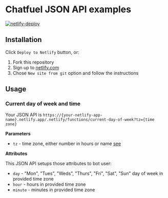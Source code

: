 # Chatfuel JSON API examples

[![netlify-deploy](https://www.netlify.com/img/deploy/button.svg)](https://app.netlify.com/start/deploy?repository=https://github.com/ttypic/chatfuel-json-api-examples)

## Installation

Click `Deploy to Netlify` button, or:

1. Fork this repository
2. Sign up to [netlify.com](https://netlify.com)
3. Chose `New site from git` option and follow the instructions

## Usage 

### Current day of week and time

Your JSON API is `https://{your-netlify-app-name}.netlify.app/.netlify/functions/current-day-of-week?tz={time zone}`

**Parameters**

- `tz` - time zone, either number in hours or name [see](https://en.wikipedia.org/wiki/List_of_tz_database_time_zones)  

**Attributes**

This JSON API setups those attributes to bot user: 

- `day` - "Mon", "Tues", "Weds", "Thurs", "Fri", "Sat", "Sun" day of week in provided time zone
- `hour` - hours in provided time zone
- `minute` - minutes in provided time zone
